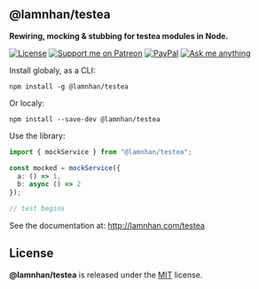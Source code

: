 <section id="head" data-note="AUTO-GENERATED CONTENT, DO NOT EDIT DIRECTLY!">

# @lamnhan/testea

**Rewiring, mocking & stubbing for testea modules in Node.**

</section>

<section id="header">

[![License][license_badge]][license_url] [![Support me on Patreon][patreon_badge]][patreon_url] [![PayPal][paypal_donate_badge]][paypal_donate_url] [![Ask me anything][ask_me_badge]][ask_me_url]

[license_badge]: https://img.shields.io/github/license/mashape/apistatus.svg
[license_url]: https://github.com/lamnhan/testea/blob/master/LICENSE
[patreon_badge]: https://lamnhan.github.io/assets/images/badges/patreon.svg
[patreon_url]: https://www.patreon.com/lamnhan
[paypal_donate_badge]: https://lamnhan.github.io/assets/images/badges/paypal_donate.svg
[paypal_donate_url]: https://www.paypal.me/lamnhan
[ask_me_badge]: https://img.shields.io/badge/ask/me-anything-1abc9c.svg
[ask_me_url]: https://m.me/lamhiennhan

</section>

<section id="installation" data-note="AUTO-GENERATED CONTENT, DO NOT EDIT DIRECTLY!">

Install globaly, as a CLI:

`npm install -g @lamnhan/testea`

Or localy:

`npm install --save-dev @lamnhan/testea`

Use the library:

```ts
import { mockService } from "@lamnhan/testea";

const mocked = mockService({
  a: () => 1,
  b: async () => 2
});

// test begins
```

</section>

<section id="docs">

See the documentation at: <http://lamnhan.com/testea>

</section>

<section id="license" data-note="AUTO-GENERATED CONTENT, DO NOT EDIT DIRECTLY!">

## License

**@lamnhan/testea** is released under the [MIT](https://github.com/lamnhan/testea/blob/master/LICENSE) license.

</section>
